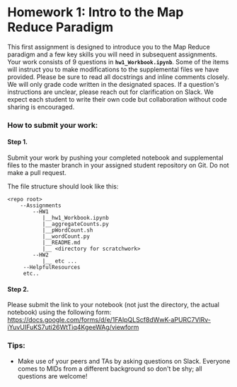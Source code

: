 # Homework 1: Intro to the Map Reduce Paradigm

This first assignment is designed to introduce you to the Map Reduce paradigm and a few key skills you will need in subsequent assignments. Your work consists of 9 questions in **`hw1_Workbook.ipynb`**. Some of the items will instruct you to make modifications to the supplemental files we have provided. Please be sure to read all docstrings and inline comments closely. We will only grade code written in the designated spaces. If a question's instructions are unclear, please reach out for clarification on Slack. We expect each student to write their own code but collaboration without code sharing is encouraged.

### How to submit your work:
#### Step 1.
Submit your work by pushing your completed notebook and supplemental files to the master branch in your assigned student repository on Git. Do not make a pull request. 

The file structure should look like this:
```
<repo root>
    --Assignments
        --HW1
           |__hw1_Workbook.ipynb
           |__aggregateCounts.py
           |__pWordCount.sh
           |__wordCount.py
           |__README.md
           |__ <directory for scratchwork>
        --HW2
           |__ etc ...
     --HelpfulResources
     etc..
```
#### Step 2.
Please submit the link to your notebook (not just the directory, the actual notebook) using the following form:
https://docs.google.com/forms/d/e/1FAIpQLScf8dWwK-aPURC7VlRv-iYuvUIFuKS7uti26WtTiq4KgeeWAg/viewform

### Tips:
* Make use of your peers and TAs by asking questions on Slack. Everyone comes to MIDs from a different background so don't be shy; all questions are welcome!
